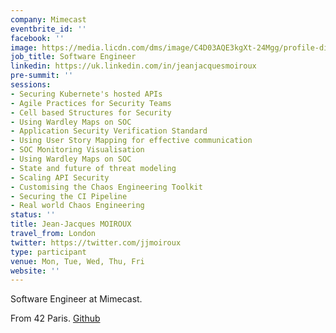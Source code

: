 ```yaml
---
company: Mimecast
eventbrite_id: ''
facebook: ''
image: https://media.licdn.com/dms/image/C4D03AQE3kgXt-24Mgg/profile-displayphoto-shrink_200_200/0?e=1564012800&v=beta&t=aJRjIBvtv2i5T5d_FpK9e_EfQdWNCP3T5NYR8CLtm4Y
job_title: Software Engineer
linkedin: https://uk.linkedin.com/in/jeanjacquesmoiroux
pre-summit: ''
sessions:
- Securing Kubernete's hosted APIs
- Agile Practices for Security Teams
- Cell based Structures for Security
- Using Wardley Maps on SOC
- Application Security Verification Standard
- Using User Story Mapping for effective communication
- SOC Monitoring Visualisation
- Using Wardley Maps on SOC
- State and future of threat modeling
- Scaling API Security
- Customising the Chaos Engineering Toolkit
- Securing the CI Pipeline
- Real world Chaos Engineering
status: ''
title: Jean-Jacques MOIROUX
travel_from: London
twitter: https://twitter.com/jjmoiroux
type: participant
venue: Mon, Tue, Wed, Thu, Fri
website: ''
---
```


<!-- put more details about participant here -->
Software Engineer at Mimecast.

From 42 Paris. [Github](https://github.com/noxsnono)